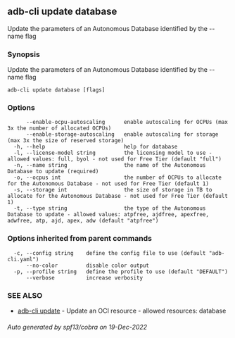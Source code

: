 ## adb-cli update database

Update the parameters of an Autonomous Database identified by the --name flag

### Synopsis

Update the parameters of an Autonomous Database identified by the --name flag

```
adb-cli update database [flags]
```

### Options

```
      --enable-ocpu-autoscaling      enable autoscaling for OCPUs (max 3x the number of allocated OCPUs)
      --enable-storage-autoscaling   enable autoscaling for storage (max 3x the size of reserved storage)
  -h, --help                         help for database
  -l, --license-model string         the licensing model to use - allowed values: full, byol - not used for Free Tier (default "full")
  -n, --name string                  the name of the Autonomous Database to update (required)
  -o, --ocpus int                    the number of OCPUs to allocate for the Autonomous Database - not used for Free Tier (default 1)
  -s, --storage int                  the size of storage in TB to allocate for the Autonomous Database - not used for Free Tier (default 1)
  -t, --type string                  the type of the Autonomous Database to update - allowed values: atpfree, ajdfree, apexfree, adwfree, atp, ajd, apex, adw (default "atpfree")
```

### Options inherited from parent commands

```
  -c, --config string    define the config file to use (default "adb-cli.yaml")
      --no-color         disable color output
  -p, --profile string   define the profile to use (default "DEFAULT")
      --verbose          increase verbosity
```

### SEE ALSO

* [adb-cli update](adb-cli_update.md)	 - Update an OCI resource - allowed resources: database

###### Auto generated by spf13/cobra on 19-Dec-2022
